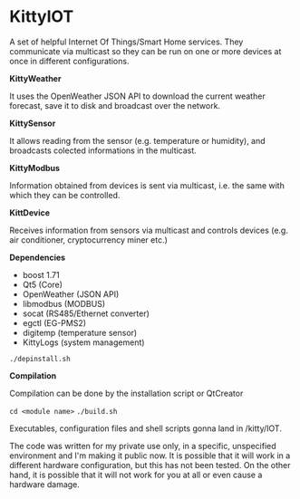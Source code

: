 # KittyIOT

A set of helpful Internet Of Things/Smart Home services. They communicate via multicast so they can be run on one or more devices at once in different configurations.

**KittyWeather**

It uses the OpenWeather JSON API to download the current weather forecast, save it to disk and broadcast over the network.

**KittySensor**

It allows reading from the sensor (e.g. temperature or humidity), and broadcasts colected informations in the multicast.

**KittyModbus**

Information obtained from devices is sent via multicast, i.e. the same with which they can be controlled.

**KittDevice**

Receives information from sensors via multicast and controls devices (e.g. air conditioner, cryptocurrency miner etc.)


**Dependencies**

* boost 1.71
* Qt5 (Core)
* OpenWeather (JSON API)
* libmodbus (MODBUS)
* socat (RS485/Ethernet converter)
* egctl (EG-PMS2)
* digitemp (temperature sensor)
* KittyLogs (system management)

`./depinstall.sh`

**Compilation**

Compilation can be done by the installation script or QtCreator


`cd <module name>`
`./build.sh`

Executables, configuration files and shell scripts gonna land in /kitty/IOT.


The code was written for my private use only, in a specific, unspecified environment and I'm making it public now. It is possible that it will work in a different hardware configuration, but this has not been tested. On the other hand, it is possible that it will not work for you at all or even cause a hardware damage.
